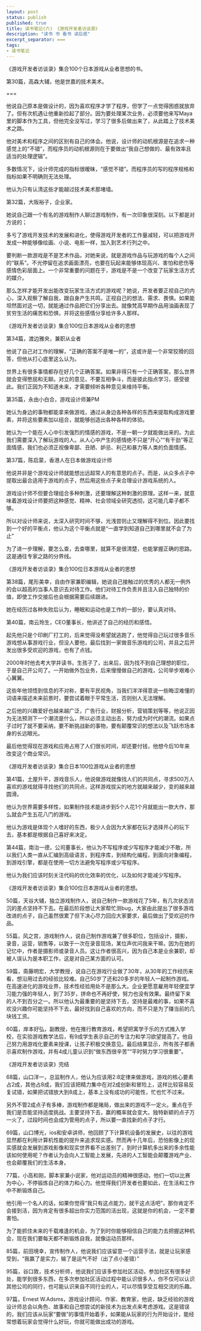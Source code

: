 ```yaml
---
layout: post
status: publish
published: true
title: 读书笔记(六) 《游戏开发者访谈录》
description: "读书 书 看书 读后感"
excerpt_separator: ===
tags:
- 读书笔记
---
```


《游戏开发者访谈录》集合100个日本游戏从业者思想的书。
 
第30篇，高森大辅，他是世嘉的技术美术。

===
 
他说自己原本是做设计的，因为喜欢程序才学了程序，但学了一点觉得困惑就放弃了。但有次机遇让他重新捡起了部分。因为要处理某次业务，必须要他来写Maya里的脚本作为工具，但他完全没写过，学习了很多后做出来了，从此踏上了技术美术之路。
 
他对美术和程序之间的区别有自己的体会。他说，设计师的动机根源是在追求一种感觉上的“不错”，而程序员的动机根源则在于要做出“我自己想做的、最有效率且适当的处理逻辑”。
 
多数情况下，设计师完成的指标很暧昧，“感觉不错”。而程序员的写的程序规格和指标如果不明确则无法处理。
 
他认为只有认清这些才能越过技术美术那堵墙。
 
第32篇，大阪裕子，企业家。
 
她说自己跟一个有名的游戏制作人聊过游戏制作，有一次印象很深刻。以下都是对方说的；
 
多亏了游戏开发技术的发展和进化，使得游戏开发者的工作量减轻，可以把游戏开发成一种能够像绘画、小说、电影一样，加入到艺术行列之中。
 
要判断一款游戏是不是艺术作品，对她来说，就是游戏作品与玩游戏的每个人之间的“联系”。不光停留在追求画面漂亮，也要在玩起来能够体现高兴、害怕和悲伤等感情色彩层面上。一个非常重要的问题在于，游戏是不是一个改变了玩家生活方式的媒介。
 
那么怎样才能开发出能改变玩家生活方式的游戏呢？她说，开发者要正视自己的内心，深入观察了解自我，跟自身产生共鸣，正视自己的想法、需求、畏惧。如果能坦然面对这一切，就能通过作品把它们分享出去。就像梵高早期作品用油画表现了贫穷生活的痛苦和恐惧，并将这些感情分享给许多人那样。

《游戏开发者访谈录》集合100位日本游戏从业者的思想
 
第34篇，渡边雅央，兼职从业者
 
他说了自己对工作的理解，“正确的答案不是唯一的”，这或许是一个非常狡猾的回答，但他从打心底里这么认为。
 
世界上有很多事情都存在好几个正确答案。如果非得只有一个正确答案，那么世界就会变得憋屈和无聊。对立的意见，不要互相争斗，而是彼此指点学习，感受彼此。我们正因为不知道未来，才需要倾听各种意见来维持平衡。
 
第35篇，永由小白合，游戏设计师兼PM
 
她认为身边的事物都能拿来做游戏，通过从身边各种各样的东西来提取构成游戏要素，并将这些要素加以组合，就能够创造出各种各样的体验。
 
她认为一个能在人心中引发强烈的情感的游戏，不是一朝一夕就能做出来的。为此我们需要深入了解玩游戏的人。从人心中产生的感情绝不只是“开心”“有干劲”等正面情感，我们也必须正视像卑鄙、丑陋、妒忌、利己和暴力等人类的负面情感。
 
第37篇，陈启蒙，香港人在日本做游戏设计师
 
他说并非是个游戏设计师就能想出远超常人的有意思的点子。而是，从众多点子中提取出最合适用于游戏的点子，然后用这些点子来合理设计游戏系统的人。
 
游戏设计师不但要合理组合多种刺激，还要理解这种刺激的原理。这样一来，就意味着游戏设计师要把这种感觉、精神、社会领域全研究透彻，这可能几辈子都不够。
 
所以对设计师来说，太深入研究时间不够，光浅尝则止又理解得不到位。因此要找到一个好的平衡点，他认为这个平衡点就是“一直学到知道自己到哪里就不会了为止”
 
为了进一步理解，要怎么查，去查哪里，就算不是很清楚，也能掌握正确的思路。这是通往专家之路的分界线。

《游戏开发者访谈录》集合100位日本游戏从业者的思想
 
第38篇，尾形美幸，自由作家兼职编辑，她说自己接触过的优秀的人都无一例外的会以超高的当事人意识去对待工作。他们对待工作负责并且注入自己独特的价值，即使工作交接后也会根据需要后续跟进。
 
她在经历过各种失败后认为，睡眠和运动也是工作的一部分，要认真对待。
 
第40篇，南云玲生，CEO董事长，他讲述了自己的经历和感悟。
 
起先他只是个印刷厂打工的，后来觉得没希望就逃跑了，他觉得自己玩过很多音乐游戏想从事游戏行业，但没人要他，最后找到一家做音乐游戏的公司，并且之后开发出很多受欢迎的游戏，也有了点钱。
 
2000年时他去考大学并读书，生孩子了，出来后，因为找不到自己理想的职位，于是自己开公司了。一开始做外包业务，后来慢慢做自己的游戏，公司举步艰难小心翼翼。
 
这些年他领悟到信息的不对称，要有平民视角，当我们洋洋得意说一些晦涩难懂的词语来描述未来前景时，要尝试着眼于平常生活，否则别人无法理解。
 
之后他的兴趣爱好也越来越广泛，广告行业，财报分析，营销策划等等，他说正因为无法预测下一个潮流是什么，所以必须主动出击，努力成为时代的潮流。如果点子过时了就不要采纳，要不断挑战新的事物，要有颠覆常识的想法以及飞跃市场本身的长远眼光。
 
最后他觉得现在游戏和应用占用了人们很长时间，却还要付钱，他想今后10年来改变这个商业常识。

《游戏开发者访谈录》集合日本100位游戏从业者的思想
 
第41篇，土屋升平，游戏音乐人，他说做游戏就像找人们的共同点，寻求500万人喜欢的游戏就得寻找他们的共同点，这样游戏拔尖的地方就越来越少，变的越来越圆滑。
 
他认为世界需要多样性，如果制作技术能进步到5个人花1个月就能出一款大作，那么就会产生五花八门的游戏。
 
他认为游戏是体现个人嗜好的东西，极少人会因为大家都在玩才选择开心的玩下去，基本都是根据自己喜好来决定。
 
第44篇，南治一德，公司董事长，他认为不写程序或少写程序才能减少不敢，所以我们人类一直从汇编到高级语言，到程序库，到结构化编程，到面向对象编程，到游戏引擎，都是在使用一切方法避免写程序或少写程序。
 
他认为我们应该时刻关注代码的优化效率的优化，以及如何才能减少写程序。

《游戏开发者访谈录》集合100位日本游戏从业者的思想。
 
50篇，天谷大辅，独立游戏制作人，说自己制作一款游戏花了5年，有几次状态消沉的差点坚持不下去。在最后阶段想让大家帮忙测bug，大家由此提出了很多游戏改进的点子，自己虽然很累了但下决心尽力回应大家要求，最后做出了受欢迎的作品。
 
55篇，风之宫，游戏制作人，说自己制作游戏兼了很多职位，包括设计，摄影，录音，运营，销售等，以致于一次在录音现场，某位声优问我来干嘛，因为在她的记忆中，作者是摄影师或录音人员。这让作者很高兴，因为自己本是业余兼职，却被人误认为是本职工作，这是对自己某方面的认可。
 
59篇，斋藤明宏，大学教授，说自己在游戏行业做了30年，从30年的工作经历来看，想沿用过去的经验比较难。自己50岁了还和20多岁的年轻人一起制作游戏。在高速进化的游戏业界，技术性经验用处不是那么大。企业更愿意雇用年轻便宜学习能力强的年轻人，到了35岁，拼命也不再好使，努力也没有效果。最终留下来的人不到百分之一。所以他认为最重要的是坚持下去，坚持是最难的事，如果不喜欢没兴趣你可能坚持不下去，最好找到自己喜欢的方向，而不只是为了赚当前的几块钱工资。
 
60篇，岸本好弘，副教授，他在推行教育游戏，希望把寓学于乐的方式推入学校，在实验游戏教学法后，有9成学生表示自己的专注力和学习欲望提高了。他自己努力用游戏化要素来授课，让孩子积极交换意见。最后结果显示，所有孩子都表示喜欢制作游戏，并有4成儿童认识到“做东西很辛苦”“平时努力学习很重要”。

《游戏开发者访谈录》完结
 
68篇，山口洋一，总监制作人，他认为应该用2:8定律来做游戏，游戏的核心要素占2成，其他占8成，我们应该把精力集中在对2成创新和冒险上，这样比较容易反复试错，如果把试错放大到8成上，基本上没有成功的可能性，忙也忙不过来。
 
另外不管2成点子有多棒，游戏制作都是赌局，做出来的游戏不一定火。重点在于我们是否能坚持适度挑战。主要坚持下去，赢的概率就会变大。独特新颖的点子万一火了，过段时间也会成为管用的点子，所以要一直找新的点子才行。
 
69篇，山口博光，ios和安卓讲师，他回顾了下计算机设备的发展史，以往的游戏显然都在利用计算机性能的提升来追求现实感。然而再十几年后，恐怕影像上的现实感就会发展到游戏影像和现实世界看不出差别了，到时计算机多出来的多余性能该如何使用呢？作者认为会向人工智能上发展，先进的人工智能会颠覆游戏产业、也会颠覆我们的生活本身。
 
77篇，小高和刚，脚本家兼小说家，他对运动员的精神很感动，他们一切以比赛为中心，不停锻炼自己的体力和心力。他觉得我们开发者也要如此，在生活和工作中不断锻炼自己。
 
他引用一个名人的话，如果你觉得“我只有这点能力，就干这点活吧”，那你肯定不会接到活，因为肯定有很多超出你实力范围的活出现，这就是你的机会，一定不要害怕。
 
为了能抓住未来的千载难逢的机会，为了到时你能够相信自己的能力去把握这种机会，现在我们要每天都不断锻炼自我，就像运动员那样。
 
85篇，前田境幸，宣传制作人，他说我们应该留意一个运营手法，就是让玩家感受到，“我赢了是实力，输了是运气不好（出了点小差错）”
 
95篇，谷口敦，技术分析师，他说我们应该多参加社区活动，参加社区有很多好处，能学到很多东西，在多次参加社区活动过程中能认识很多人，你不仅可以认识其他公司的同行，也可能认识来自不同行业的人，可以尽情享受互相交流的乐趣。

97篇，Ernest W.Adsms，游戏设计顾问、作家、教育家，他说，缺乏经验的游戏设计师总会以角色、故事和自己想尝试的新技术为出发点来考虑游戏。这是错误的，我们应该从玩家“要做”的事情开始着手，如果能从玩家的行为开始设计，能经常想着玩家会觉得什么好玩，你就可能做出成功的游戏。

